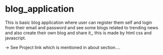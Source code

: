 # blog_application
This is basic blog application where user can register them self and login from their email and password and see some blogs related to trending news and also create their own blog and share it,, this is made by html css and javascript.

-> See Project link which is mentioned in about section....
